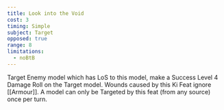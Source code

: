 ```yaml
---
title: Look into the Void
cost: 3
timing: Simple
subject: Target
opposed: true
range: 8
limitations:
  - noBtB
---
```

Target Enemy model which has LoS to this model, make a Success Level 4 Damage Roll on the Target model.
Wounds caused by this Ki Feat ignore [[Armour]].
A model can only be Targeted by this feat (from any source) once per turn.